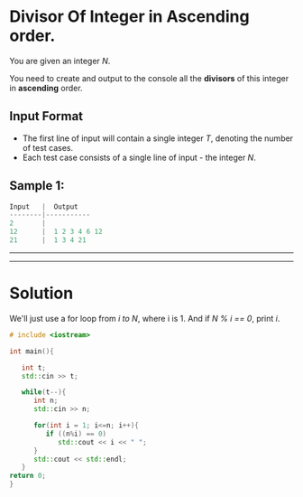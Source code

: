 # Divisor Of Integer in Ascending order.

You are given an integer *N*.

You need to create and output to the console all the **divisors** of this integer in **ascending** order.

## Input Format

* The first line of input will contain a single integer *T*, denoting the number of test cases.
* Each test case consists of a single line of input - the integer *N*.

## Sample 1:

```cpp
Input   |  Output
--------|-----------
2       |          
12      |  1 2 3 4 6 12
21      |  1 3 4 21
```

------------
------------

# Solution 

We'll just use a for loop from *i to N*, where i is 1. And if *N % i == 0*, print *i*.

```cpp
# include <iostream>

int main(){

   int t;
   std::cin >> t;

   while(t--){
      int n;
      std::cin >> n;

      for(int i = 1; i<=n; i++){
         if ((n%i) == 0)
            std::cout << i << " ";
      }
      std::cout << std::endl;
   }
return 0;
}
```